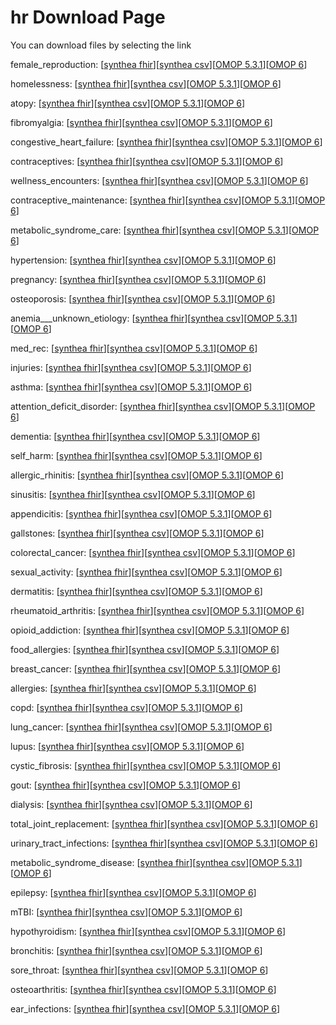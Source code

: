 # hr Download Page #
You can download files by selecting the link

female_reproduction: [[synthea fhir](https://github.com/science-automation/healthcare-europe-sample/raw/hr/hr/female_reproduction_synthea_fhir.zip)][[synthea csv](https://github.com/science-automation/healthcare-europe-sample/raw/hr/hr/female_reproduction_synthea_csv.zip)][[OMOP 5.3.1](https://github.com/science-automation/healthcare-europe-sample/raw/hr/hr/female_reproduction_omop_531.zip)][[OMOP 6](https://github.com/science-automation/healthcare-europe-sample/raw/hr/hr/female_reproduction_omop_6.zip)]

homelessness: [[synthea fhir](https://github.com/science-automation/healthcare-europe-sample/raw/hr/hr/homelessness_synthea_fhir.zip)][[synthea csv](https://github.com/science-automation/healthcare-europe-sample/raw/hr/hr/homelessness_synthea_csv.zip)][[OMOP 5.3.1](https://github.com/science-automation/healthcare-europe-sample/raw/hr/hr/homelessness_omop_531.zip)][[OMOP 6](https://github.com/science-automation/healthcare-europe-sample/raw/hr/hr/homelessness_omop_6.zip)]

atopy: [[synthea fhir](https://github.com/science-automation/healthcare-europe-sample/raw/hr/hr/atopy_synthea_fhir.zip)][[synthea csv](https://github.com/science-automation/healthcare-europe-sample/raw/hr/hr/atopy_synthea_csv.zip)][[OMOP 5.3.1](https://github.com/science-automation/healthcare-europe-sample/raw/hr/hr/atopy_omop_531.zip)][[OMOP 6](https://github.com/science-automation/healthcare-europe-sample/raw/hr/hr/atopy_omop_6.zip)]

fibromyalgia: [[synthea fhir](https://github.com/science-automation/healthcare-europe-sample/raw/hr/hr/fibromyalgia_synthea_fhir.zip)][[synthea csv](https://github.com/science-automation/healthcare-europe-sample/raw/hr/hr/fibromyalgia_synthea_csv.zip)][[OMOP 5.3.1](https://github.com/science-automation/healthcare-europe-sample/raw/hr/hr/fibromyalgia_omop_531.zip)][[OMOP 6](https://github.com/science-automation/healthcare-europe-sample/raw/hr/hr/fibromyalgia_omop_6.zip)]

congestive_heart_failure: [[synthea fhir](https://github.com/science-automation/healthcare-europe-sample/raw/hr/hr/congestive_heart_failure_synthea_fhir.zip)][[synthea csv](https://github.com/science-automation/healthcare-europe-sample/raw/hr/hr/congestive_heart_failure_synthea_csv.zip)][[OMOP 5.3.1](https://github.com/science-automation/healthcare-europe-sample/raw/hr/hr/congestive_heart_failure_omop_531.zip)][[OMOP 6](https://github.com/science-automation/healthcare-europe-sample/raw/hr/hr/congestive_heart_failure_omop_6.zip)]

contraceptives: [[synthea fhir](https://github.com/science-automation/healthcare-europe-sample/raw/hr/hr/contraceptives_synthea_fhir.zip)][[synthea csv](https://github.com/science-automation/healthcare-europe-sample/raw/hr/hr/contraceptives_synthea_csv.zip)][[OMOP 5.3.1](https://github.com/science-automation/healthcare-europe-sample/raw/hr/hr/contraceptives_omop_531.zip)][[OMOP 6](https://github.com/science-automation/healthcare-europe-sample/raw/hr/hr/contraceptives_omop_6.zip)]

wellness_encounters: [[synthea fhir](https://github.com/science-automation/healthcare-europe-sample/raw/hr/hr/wellness_encounters_synthea_fhir.zip)][[synthea csv](https://github.com/science-automation/healthcare-europe-sample/raw/hr/hr/wellness_encounters_synthea_csv.zip)][[OMOP 5.3.1](https://github.com/science-automation/healthcare-europe-sample/raw/hr/hr/wellness_encounters_omop_531.zip)][[OMOP 6](https://github.com/science-automation/healthcare-europe-sample/raw/hr/hr/wellness_encounters_omop_6.zip)]

contraceptive_maintenance: [[synthea fhir](https://github.com/science-automation/healthcare-europe-sample/raw/hr/hr/contraceptive_maintenance_synthea_fhir.zip)][[synthea csv](https://github.com/science-automation/healthcare-europe-sample/raw/hr/hr/contraceptive_maintenance_synthea_csv.zip)][[OMOP 5.3.1](https://github.com/science-automation/healthcare-europe-sample/raw/hr/hr/contraceptive_maintenance_omop_531.zip)][[OMOP 6](https://github.com/science-automation/healthcare-europe-sample/raw/hr/hr/contraceptive_maintenance_omop_6.zip)]

metabolic_syndrome_care: [[synthea fhir](https://github.com/science-automation/healthcare-europe-sample/raw/hr/hr/metabolic_syndrome_care_synthea_fhir.zip)][[synthea csv](https://github.com/science-automation/healthcare-europe-sample/raw/hr/hr/metabolic_syndrome_care_synthea_csv.zip)][[OMOP 5.3.1](https://github.com/science-automation/healthcare-europe-sample/raw/hr/hr/metabolic_syndrome_care_omop_531.zip)][[OMOP 6](https://github.com/science-automation/healthcare-europe-sample/raw/hr/hr/metabolic_syndrome_care_omop_6.zip)]

hypertension: [[synthea fhir](https://github.com/science-automation/healthcare-europe-sample/raw/hr/hr/hypertension_synthea_fhir.zip)][[synthea csv](https://github.com/science-automation/healthcare-europe-sample/raw/hr/hr/hypertension_synthea_csv.zip)][[OMOP 5.3.1](https://github.com/science-automation/healthcare-europe-sample/raw/hr/hr/hypertension_omop_531.zip)][[OMOP 6](https://github.com/science-automation/healthcare-europe-sample/raw/hr/hr/hypertension_omop_6.zip)]

pregnancy: [[synthea fhir](https://github.com/science-automation/healthcare-europe-sample/raw/hr/hr/pregnancy_synthea_fhir.zip)][[synthea csv](https://github.com/science-automation/healthcare-europe-sample/raw/hr/hr/pregnancy_synthea_csv.zip)][[OMOP 5.3.1](https://github.com/science-automation/healthcare-europe-sample/raw/hr/hr/pregnancy_omop_531.zip)][[OMOP 6](https://github.com/science-automation/healthcare-europe-sample/raw/hr/hr/pregnancy_omop_6.zip)]

osteoporosis: [[synthea fhir](https://github.com/science-automation/healthcare-europe-sample/raw/hr/hr/osteoporosis_synthea_fhir.zip)][[synthea csv](https://github.com/science-automation/healthcare-europe-sample/raw/hr/hr/osteoporosis_synthea_csv.zip)][[OMOP 5.3.1](https://github.com/science-automation/healthcare-europe-sample/raw/hr/hr/osteoporosis_omop_531.zip)][[OMOP 6](https://github.com/science-automation/healthcare-europe-sample/raw/hr/hr/osteoporosis_omop_6.zip)]

anemia___unknown_etiology: [[synthea fhir](https://github.com/science-automation/healthcare-europe-sample/raw/hr/hr/anemia___unknown_etiology_synthea_fhir.zip)][[synthea csv](https://github.com/science-automation/healthcare-europe-sample/raw/hr/hr/anemia___unknown_etiology_synthea_csv.zip)][[OMOP 5.3.1](https://github.com/science-automation/healthcare-europe-sample/raw/hr/hr/anemia___unknown_etiology_omop_531.zip)][[OMOP 6](https://github.com/science-automation/healthcare-europe-sample/raw/hr/hr/anemia___unknown_etiology_omop_6.zip)]

med_rec: [[synthea fhir](https://github.com/science-automation/healthcare-europe-sample/raw/hr/hr/med_rec_synthea_fhir.zip)][[synthea csv](https://github.com/science-automation/healthcare-europe-sample/raw/hr/hr/med_rec_synthea_csv.zip)][[OMOP 5.3.1](https://github.com/science-automation/healthcare-europe-sample/raw/hr/hr/med_rec_omop_531.zip)][[OMOP 6](https://github.com/science-automation/healthcare-europe-sample/raw/hr/hr/med_rec_omop_6.zip)]

injuries: [[synthea fhir](https://github.com/science-automation/healthcare-europe-sample/raw/hr/hr/injuries_synthea_fhir.zip)][[synthea csv](https://github.com/science-automation/healthcare-europe-sample/raw/hr/hr/injuries_synthea_csv.zip)][[OMOP 5.3.1](https://github.com/science-automation/healthcare-europe-sample/raw/hr/hr/injuries_omop_531.zip)][[OMOP 6](https://github.com/science-automation/healthcare-europe-sample/raw/hr/hr/injuries_omop_6.zip)]

asthma: [[synthea fhir](https://github.com/science-automation/healthcare-europe-sample/raw/hr/hr/asthma_synthea_fhir.zip)][[synthea csv](https://github.com/science-automation/healthcare-europe-sample/raw/hr/hr/asthma_synthea_csv.zip)][[OMOP 5.3.1](https://github.com/science-automation/healthcare-europe-sample/raw/hr/hr/asthma_omop_531.zip)][[OMOP 6](https://github.com/science-automation/healthcare-europe-sample/raw/hr/hr/asthma_omop_6.zip)]

attention_deficit_disorder: [[synthea fhir](https://github.com/science-automation/healthcare-europe-sample/raw/hr/hr/attention_deficit_disorder_synthea_fhir.zip)][[synthea csv](https://github.com/science-automation/healthcare-europe-sample/raw/hr/hr/attention_deficit_disorder_synthea_csv.zip)][[OMOP 5.3.1](https://github.com/science-automation/healthcare-europe-sample/raw/hr/hr/attention_deficit_disorder_omop_531.zip)][[OMOP 6](https://github.com/science-automation/healthcare-europe-sample/raw/hr/hr/attention_deficit_disorder_omop_6.zip)]

dementia: [[synthea fhir](https://github.com/science-automation/healthcare-europe-sample/raw/hr/hr/dementia_synthea_fhir.zip)][[synthea csv](https://github.com/science-automation/healthcare-europe-sample/raw/hr/hr/dementia_synthea_csv.zip)][[OMOP 5.3.1](https://github.com/science-automation/healthcare-europe-sample/raw/hr/hr/dementia_omop_531.zip)][[OMOP 6](https://github.com/science-automation/healthcare-europe-sample/raw/hr/hr/dementia_omop_6.zip)]

self_harm: [[synthea fhir](https://github.com/science-automation/healthcare-europe-sample/raw/hr/hr/self_harm_synthea_fhir.zip)][[synthea csv](https://github.com/science-automation/healthcare-europe-sample/raw/hr/hr/self_harm_synthea_csv.zip)][[OMOP 5.3.1](https://github.com/science-automation/healthcare-europe-sample/raw/hr/hr/self_harm_omop_531.zip)][[OMOP 6](https://github.com/science-automation/healthcare-europe-sample/raw/hr/hr/self_harm_omop_6.zip)]

allergic_rhinitis: [[synthea fhir](https://github.com/science-automation/healthcare-europe-sample/raw/hr/hr/allergic_rhinitis_synthea_fhir.zip)][[synthea csv](https://github.com/science-automation/healthcare-europe-sample/raw/hr/hr/allergic_rhinitis_synthea_csv.zip)][[OMOP 5.3.1](https://github.com/science-automation/healthcare-europe-sample/raw/hr/hr/allergic_rhinitis_omop_531.zip)][[OMOP 6](https://github.com/science-automation/healthcare-europe-sample/raw/hr/hr/allergic_rhinitis_omop_6.zip)]

sinusitis: [[synthea fhir](https://github.com/science-automation/healthcare-europe-sample/raw/hr/hr/sinusitis_synthea_fhir.zip)][[synthea csv](https://github.com/science-automation/healthcare-europe-sample/raw/hr/hr/sinusitis_synthea_csv.zip)][[OMOP 5.3.1](https://github.com/science-automation/healthcare-europe-sample/raw/hr/hr/sinusitis_omop_531.zip)][[OMOP 6](https://github.com/science-automation/healthcare-europe-sample/raw/hr/hr/sinusitis_omop_6.zip)]

appendicitis: [[synthea fhir](https://github.com/science-automation/healthcare-europe-sample/raw/hr/hr/appendicitis_synthea_fhir.zip)][[synthea csv](https://github.com/science-automation/healthcare-europe-sample/raw/hr/hr/appendicitis_synthea_csv.zip)][[OMOP 5.3.1](https://github.com/science-automation/healthcare-europe-sample/raw/hr/hr/appendicitis_omop_531.zip)][[OMOP 6](https://github.com/science-automation/healthcare-europe-sample/raw/hr/hr/appendicitis_omop_6.zip)]

gallstones: [[synthea fhir](https://github.com/science-automation/healthcare-europe-sample/raw/hr/hr/gallstones_synthea_fhir.zip)][[synthea csv](https://github.com/science-automation/healthcare-europe-sample/raw/hr/hr/gallstones_synthea_csv.zip)][[OMOP 5.3.1](https://github.com/science-automation/healthcare-europe-sample/raw/hr/hr/gallstones_omop_531.zip)][[OMOP 6](https://github.com/science-automation/healthcare-europe-sample/raw/hr/hr/gallstones_omop_6.zip)]

colorectal_cancer: [[synthea fhir](https://github.com/science-automation/healthcare-europe-sample/raw/hr/hr/colorectal_cancer_synthea_fhir.zip)][[synthea csv](https://github.com/science-automation/healthcare-europe-sample/raw/hr/hr/colorectal_cancer_synthea_csv.zip)][[OMOP 5.3.1](https://github.com/science-automation/healthcare-europe-sample/raw/hr/hr/colorectal_cancer_omop_531.zip)][[OMOP 6](https://github.com/science-automation/healthcare-europe-sample/raw/hr/hr/colorectal_cancer_omop_6.zip)]

sexual_activity: [[synthea fhir](https://github.com/science-automation/healthcare-europe-sample/raw/hr/hr/sexual_activity_synthea_fhir.zip)][[synthea csv](https://github.com/science-automation/healthcare-europe-sample/raw/hr/hr/sexual_activity_synthea_csv.zip)][[OMOP 5.3.1](https://github.com/science-automation/healthcare-europe-sample/raw/hr/hr/sexual_activity_omop_531.zip)][[OMOP 6](https://github.com/science-automation/healthcare-europe-sample/raw/hr/hr/sexual_activity_omop_6.zip)]

dermatitis: [[synthea fhir](https://github.com/science-automation/healthcare-europe-sample/raw/hr/hr/dermatitis_synthea_fhir.zip)][[synthea csv](https://github.com/science-automation/healthcare-europe-sample/raw/hr/hr/dermatitis_synthea_csv.zip)][[OMOP 5.3.1](https://github.com/science-automation/healthcare-europe-sample/raw/hr/hr/dermatitis_omop_531.zip)][[OMOP 6](https://github.com/science-automation/healthcare-europe-sample/raw/hr/hr/dermatitis_omop_6.zip)]

rheumatoid_arthritis: [[synthea fhir](https://github.com/science-automation/healthcare-europe-sample/raw/hr/hr/rheumatoid_arthritis_synthea_fhir.zip)][[synthea csv](https://github.com/science-automation/healthcare-europe-sample/raw/hr/hr/rheumatoid_arthritis_synthea_csv.zip)][[OMOP 5.3.1](https://github.com/science-automation/healthcare-europe-sample/raw/hr/hr/rheumatoid_arthritis_omop_531.zip)][[OMOP 6](https://github.com/science-automation/healthcare-europe-sample/raw/hr/hr/rheumatoid_arthritis_omop_6.zip)]

opioid_addiction: [[synthea fhir](https://github.com/science-automation/healthcare-europe-sample/raw/hr/hr/opioid_addiction_synthea_fhir.zip)][[synthea csv](https://github.com/science-automation/healthcare-europe-sample/raw/hr/hr/opioid_addiction_synthea_csv.zip)][[OMOP 5.3.1](https://github.com/science-automation/healthcare-europe-sample/raw/hr/hr/opioid_addiction_omop_531.zip)][[OMOP 6](https://github.com/science-automation/healthcare-europe-sample/raw/hr/hr/opioid_addiction_omop_6.zip)]

food_allergies: [[synthea fhir](https://github.com/science-automation/healthcare-europe-sample/raw/hr/hr/food_allergies_synthea_fhir.zip)][[synthea csv](https://github.com/science-automation/healthcare-europe-sample/raw/hr/hr/food_allergies_synthea_csv.zip)][[OMOP 5.3.1](https://github.com/science-automation/healthcare-europe-sample/raw/hr/hr/food_allergies_omop_531.zip)][[OMOP 6](https://github.com/science-automation/healthcare-europe-sample/raw/hr/hr/food_allergies_omop_6.zip)]

breast_cancer: [[synthea fhir](https://github.com/science-automation/healthcare-europe-sample/raw/hr/hr/breast_cancer_synthea_fhir.zip)][[synthea csv](https://github.com/science-automation/healthcare-europe-sample/raw/hr/hr/breast_cancer_synthea_csv.zip)][[OMOP 5.3.1](https://github.com/science-automation/healthcare-europe-sample/raw/hr/hr/breast_cancer_omop_531.zip)][[OMOP 6](https://github.com/science-automation/healthcare-europe-sample/raw/hr/hr/breast_cancer_omop_6.zip)]

allergies: [[synthea fhir](https://github.com/science-automation/healthcare-europe-sample/raw/hr/hr/allergies_synthea_fhir.zip)][[synthea csv](https://github.com/science-automation/healthcare-europe-sample/raw/hr/hr/allergies_synthea_csv.zip)][[OMOP 5.3.1](https://github.com/science-automation/healthcare-europe-sample/raw/hr/hr/allergies_omop_531.zip)][[OMOP 6](https://github.com/science-automation/healthcare-europe-sample/raw/hr/hr/allergies_omop_6.zip)]

copd: [[synthea fhir](https://github.com/science-automation/healthcare-europe-sample/raw/hr/hr/copd_synthea_fhir.zip)][[synthea csv](https://github.com/science-automation/healthcare-europe-sample/raw/hr/hr/copd_synthea_csv.zip)][[OMOP 5.3.1](https://github.com/science-automation/healthcare-europe-sample/raw/hr/hr/copd_omop_531.zip)][[OMOP 6](https://github.com/science-automation/healthcare-europe-sample/raw/hr/hr/copd_omop_6.zip)]

lung_cancer: [[synthea fhir](https://github.com/science-automation/healthcare-europe-sample/raw/hr/hr/lung_cancer_synthea_fhir.zip)][[synthea csv](https://github.com/science-automation/healthcare-europe-sample/raw/hr/hr/lung_cancer_synthea_csv.zip)][[OMOP 5.3.1](https://github.com/science-automation/healthcare-europe-sample/raw/hr/hr/lung_cancer_omop_531.zip)][[OMOP 6](https://github.com/science-automation/healthcare-europe-sample/raw/hr/hr/lung_cancer_omop_6.zip)]

lupus: [[synthea fhir](https://github.com/science-automation/healthcare-europe-sample/raw/hr/hr/lupus_synthea_fhir.zip)][[synthea csv](https://github.com/science-automation/healthcare-europe-sample/raw/hr/hr/lupus_synthea_csv.zip)][[OMOP 5.3.1](https://github.com/science-automation/healthcare-europe-sample/raw/hr/hr/lupus_omop_531.zip)][[OMOP 6](https://github.com/science-automation/healthcare-europe-sample/raw/hr/hr/lupus_omop_6.zip)]

cystic_fibrosis: [[synthea fhir](https://github.com/science-automation/healthcare-europe-sample/raw/hr/hr/cystic_fibrosis_synthea_fhir.zip)][[synthea csv](https://github.com/science-automation/healthcare-europe-sample/raw/hr/hr/cystic_fibrosis_synthea_csv.zip)][[OMOP 5.3.1](https://github.com/science-automation/healthcare-europe-sample/raw/hr/hr/cystic_fibrosis_omop_531.zip)][[OMOP 6](https://github.com/science-automation/healthcare-europe-sample/raw/hr/hr/cystic_fibrosis_omop_6.zip)]

gout: [[synthea fhir](https://github.com/science-automation/healthcare-europe-sample/raw/hr/hr/gout_synthea_fhir.zip)][[synthea csv](https://github.com/science-automation/healthcare-europe-sample/raw/hr/hr/gout_synthea_csv.zip)][[OMOP 5.3.1](https://github.com/science-automation/healthcare-europe-sample/raw/hr/hr/gout_omop_531.zip)][[OMOP 6](https://github.com/science-automation/healthcare-europe-sample/raw/hr/hr/gout_omop_6.zip)]

dialysis: [[synthea fhir](https://github.com/science-automation/healthcare-europe-sample/raw/hr/hr/dialysis_synthea_fhir.zip)][[synthea csv](https://github.com/science-automation/healthcare-europe-sample/raw/hr/hr/dialysis_synthea_csv.zip)][[OMOP 5.3.1](https://github.com/science-automation/healthcare-europe-sample/raw/hr/hr/dialysis_omop_531.zip)][[OMOP 6](https://github.com/science-automation/healthcare-europe-sample/raw/hr/hr/dialysis_omop_6.zip)]

total_joint_replacement: [[synthea fhir](https://github.com/science-automation/healthcare-europe-sample/raw/hr/hr/total_joint_replacement_synthea_fhir.zip)][[synthea csv](https://github.com/science-automation/healthcare-europe-sample/raw/hr/hr/total_joint_replacement_synthea_csv.zip)][[OMOP 5.3.1](https://github.com/science-automation/healthcare-europe-sample/raw/hr/hr/total_joint_replacement_omop_531.zip)][[OMOP 6](https://github.com/science-automation/healthcare-europe-sample/raw/hr/hr/total_joint_replacement_omop_6.zip)]

urinary_tract_infections: [[synthea fhir](https://github.com/science-automation/healthcare-europe-sample/raw/hr/hr/urinary_tract_infections_synthea_fhir.zip)][[synthea csv](https://github.com/science-automation/healthcare-europe-sample/raw/hr/hr/urinary_tract_infections_synthea_csv.zip)][[OMOP 5.3.1](https://github.com/science-automation/healthcare-europe-sample/raw/hr/hr/urinary_tract_infections_omop_531.zip)][[OMOP 6](https://github.com/science-automation/healthcare-europe-sample/raw/hr/hr/urinary_tract_infections_omop_6.zip)]

metabolic_syndrome_disease: [[synthea fhir](https://github.com/science-automation/healthcare-europe-sample/raw/hr/hr/metabolic_syndrome_disease_synthea_fhir.zip)][[synthea csv](https://github.com/science-automation/healthcare-europe-sample/raw/hr/hr/metabolic_syndrome_disease_synthea_csv.zip)][[OMOP 5.3.1](https://github.com/science-automation/healthcare-europe-sample/raw/hr/hr/metabolic_syndrome_disease_omop_531.zip)][[OMOP 6](https://github.com/science-automation/healthcare-europe-sample/raw/hr/hr/metabolic_syndrome_disease_omop_6.zip)]

epilepsy: [[synthea fhir](https://github.com/science-automation/healthcare-europe-sample/raw/hr/hr/epilepsy_synthea_fhir.zip)][[synthea csv](https://github.com/science-automation/healthcare-europe-sample/raw/hr/hr/epilepsy_synthea_csv.zip)][[OMOP 5.3.1](https://github.com/science-automation/healthcare-europe-sample/raw/hr/hr/epilepsy_omop_531.zip)][[OMOP 6](https://github.com/science-automation/healthcare-europe-sample/raw/hr/hr/epilepsy_omop_6.zip)]

mTBI: [[synthea fhir](https://github.com/science-automation/healthcare-europe-sample/raw/hr/hr/mTBI_synthea_fhir.zip)][[synthea csv](https://github.com/science-automation/healthcare-europe-sample/raw/hr/hr/mTBI_synthea_csv.zip)][[OMOP 5.3.1](https://github.com/science-automation/healthcare-europe-sample/raw/hr/hr/mTBI_omop_531.zip)][[OMOP 6](https://github.com/science-automation/healthcare-europe-sample/raw/hr/hr/mTBI_omop_6.zip)]

hypothyroidism: [[synthea fhir](https://github.com/science-automation/healthcare-europe-sample/raw/hr/hr/hypothyroidism_synthea_fhir.zip)][[synthea csv](https://github.com/science-automation/healthcare-europe-sample/raw/hr/hr/hypothyroidism_synthea_csv.zip)][[OMOP 5.3.1](https://github.com/science-automation/healthcare-europe-sample/raw/hr/hr/hypothyroidism_omop_531.zip)][[OMOP 6](https://github.com/science-automation/healthcare-europe-sample/raw/hr/hr/hypothyroidism_omop_6.zip)]

bronchitis: [[synthea fhir](https://github.com/science-automation/healthcare-europe-sample/raw/hr/hr/bronchitis_synthea_fhir.zip)][[synthea csv](https://github.com/science-automation/healthcare-europe-sample/raw/hr/hr/bronchitis_synthea_csv.zip)][[OMOP 5.3.1](https://github.com/science-automation/healthcare-europe-sample/raw/hr/hr/bronchitis_omop_531.zip)][[OMOP 6](https://github.com/science-automation/healthcare-europe-sample/raw/hr/hr/bronchitis_omop_6.zip)]

sore_throat: [[synthea fhir](https://github.com/science-automation/healthcare-europe-sample/raw/hr/hr/sore_throat_synthea_fhir.zip)][[synthea csv](https://github.com/science-automation/healthcare-europe-sample/raw/hr/hr/sore_throat_synthea_csv.zip)][[OMOP 5.3.1](https://github.com/science-automation/healthcare-europe-sample/raw/hr/hr/sore_throat_omop_531.zip)][[OMOP 6](https://github.com/science-automation/healthcare-europe-sample/raw/hr/hr/sore_throat_omop_6.zip)]

osteoarthritis: [[synthea fhir](https://github.com/science-automation/healthcare-europe-sample/raw/hr/hr/osteoarthritis_synthea_fhir.zip)][[synthea csv](https://github.com/science-automation/healthcare-europe-sample/raw/hr/hr/osteoarthritis_synthea_csv.zip)][[OMOP 5.3.1](https://github.com/science-automation/healthcare-europe-sample/raw/hr/hr/osteoarthritis_omop_531.zip)][[OMOP 6](https://github.com/science-automation/healthcare-europe-sample/raw/hr/hr/osteoarthritis_omop_6.zip)]

ear_infections: [[synthea fhir](https://github.com/science-automation/healthcare-europe-sample/raw/hr/hr/ear_infections_synthea_fhir.zip)][[synthea csv](https://github.com/science-automation/healthcare-europe-sample/raw/hr/hr/ear_infections_synthea_csv.zip)][[OMOP 5.3.1](https://github.com/science-automation/healthcare-europe-sample/raw/hr/hr/ear_infections_omop_531.zip)][[OMOP 6](https://github.com/science-automation/healthcare-europe-sample/raw/hr/hr/ear_infections_omop_6.zip)]

